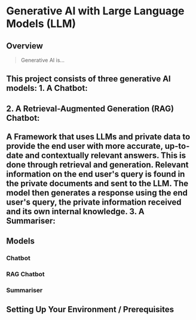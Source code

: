 # Generative AI with Large Language Models (LLM)
## Overview

> Generative AI is...

This project consists of three generative AI models:
**1. A Chatbot:**
  -
**2. A Retrieval-Augmented Generation (RAG) Chatbot:**<br/><br/>A Framework that uses LLMs and private data to provide the end user with more accurate, up-to-date and contextually relevant answers. This is done through retrieval and generation. Relevant information on the end user's query is found in the private documents and sent to the LLM. The model then generates a response using the end user's query, the private information received and its own internal knowledge.
**3. A Summariser:**
  -

## Models
### Chatbot

### RAG Chatbot


### Summariser

## Setting Up Your Environment / Prerequisites